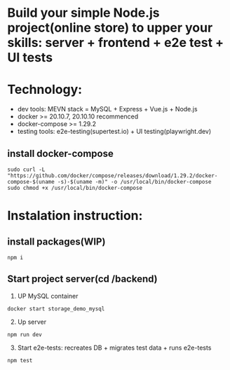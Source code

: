 Build your simple Node.js project(online store) to upper your skills: server + frontend + e2e test + UI tests
==============================


# Technology:
- dev tools: MEVN stack = MySQL + Express + Vue.js + Node.js
- docker >= 20.10.7, 20.10.10 recommenced
- docker-compose >= 1.29.2
- testing tools: e2e-testing(supertest.io) + UI testing(playwright.dev)

## install docker-compose

```
sudo curl -L "https://github.com/docker/compose/releases/download/1.29.2/docker-compose-$(uname -s)-$(uname -m)" -o /usr/local/bin/docker-compose
sudo chmod +x /usr/local/bin/docker-compose
```

# Instalation instruction:


## install packages(WIP)

```
npm i
```

## Start project server(cd /backend)

1. UP MySQL container
```
docker start storage_demo_mysql
```
2. Up server
```
npm run dev
```
3. Start e2e-tests: recreates DB + migrates test data + runs e2e-tests
```
npm test
```